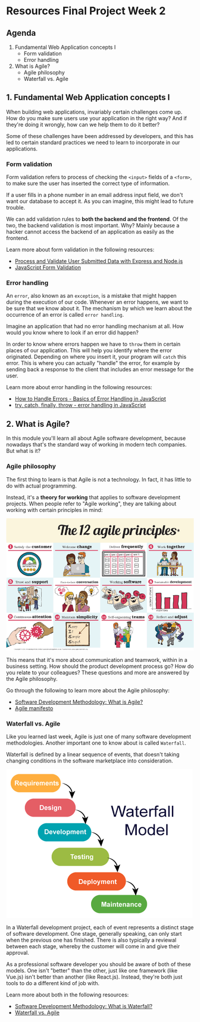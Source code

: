# Resources Final Project Week 2

## Agenda

1. Fundamental Web Application concepts I
   - Form validation
   - Error handling
2. What is Agile?
   - Agile philosophy
   - Waterfall vs. Agile

## 1. Fundamental Web Application concepts I

When building web applications, invariably certain challenges come up. How do you make sure users use your application in the right way? And if they're doing it wrongly, how can we help them to do it better?

Some of these challenges have been addressed by developers, and this has led to certain standard practices we need to learn to incorporate in our applications.

### Form validation

Form validation refers to process of checking the `<input>` fields of a `<form>`, to make sure the user has inserted the correct type of information.

If a user fills in a phone number in an email address input field, we don't want our database to accept it. As you can imagine, this might lead to future trouble.

We can add validation rules to **both the backend and the frontend**. Of the two, the backend validation is most important. Why? Mainly because a hacker cannot access the backend of an application as easily as the frontend.

Learn more about form validation in the following resources:

- [Process and Validate User Submitted Data with Express and Node.js](https://www.youtube.com/watch?v=WFHzlExDwrY)
- [JavaScript Form Validation](https://www.youtube.com/watch?v=In0nB0ABaUk)

### Error handling

An `error`, also known as an `exception`, is a mistake that might happen during the execution of our code. Whenever an error happens, we want to be sure that we know about it. The mechanism by which we learn about the occurrence of an error is called `error handling`.

Imagine an application that had no error handling mechanism at all. How would you know where to look if an error did happen?

In order to know where errors happen we have to `throw` them in certain places of our application. This will help you identify where the error originated. Depending on where you insert it, your program will `catch` this error. This is where you can actually "handle" the error, for example by sending back a response to the client that includes an error message for the user.

Learn more about error handling in the following resources:

- [How to Handle Errors - Basics of Error Handling in JavaScript](https://www.youtube.com/watch?v=G8Jux_bsIXU)
- [try, catch, finally, throw - error handling in JavaScript](https://www.youtube.com/watch?v=cFTFtuEQ-10)

## 2. What is Agile?

In this module you'll learn all about Agile software development, because nowadays that's the standard way of working in modern tech companies. But what is it?

### Agile philosophy

The first thing to learn is that Agile is not a technology. In fact, it has little to do with actual programming.

Instead, it's a **theory for working** that applies to software development projects. When people refer to "Agile working", they are talking about working with certain principles in mind:

![12 Principles of Agile](./../assets/12-agile-principles.png)

This means that it's more about communication and teamwork, within in a business setting. How should the product development process go? How do you relate to your colleagues? These questions and more are answered by the Agile philosophy.

Go through the following to learn more about the Agile philosophy:

- [Software Development Methodology: What is Agile?](https://www.youtube.com/watch?v=GzzkpAOxHXs)
- [Agile manifesto](https://www.youtube.com/watch?v=jSayJF0epJs)

### Waterfall vs. Agile

Like you learned last week, Agile is just one of many software development methodologies. Another important one to know about is called `Waterfall`.

Waterfall is defined by a linear sequence of events, that doesn't taking changing conditions in the software marketplace into consideration.

![Waterfall Model](./../assets/waterfall.png)

In a Waterfall development project, each of event represents a distinct stage of software development. One stage, generally speaking, can only start when the previous one has finished. There is also typically a reviewal between each stage, whereby the customer will come in and give their approval.

As a professional software developer you should be aware of both of these models. One isn't "better" than the other, just like one framework (like Vue.js) isn't better than another (like React.js). Instead, they're both just tools to do a different kind of job with.

Learn more about both in the following resources:

- [Software Development Methodology: What is Waterfall?](https://www.youtube.com/watch?v=LxEmGNgqYJA)
- [Waterfall vs. Agile](https://www.youtube.com/watch?v=egF9-FejbsA)
